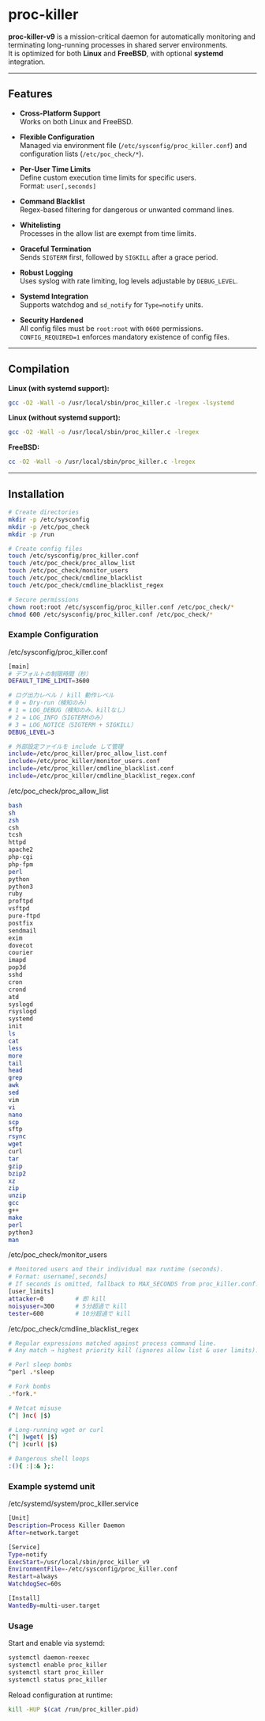 # proc-killer

**proc-killer-v9** is a mission-critical daemon for automatically monitoring and terminating long-running processes in shared server environments.  
It is optimized for both **Linux** and **FreeBSD**, with optional **systemd** integration.

---

## Features

- **Cross-Platform Support**  
  Works on both Linux and FreeBSD.

- **Flexible Configuration**  
  Managed via environment file (`/etc/sysconfig/proc_killer.conf`) and configuration lists (`/etc/poc_check/*`).

- **Per-User Time Limits**  
  Define custom execution time limits for specific users.  
  Format: `user[,seconds]`

- **Command Blacklist**  
  Regex-based filtering for dangerous or unwanted command lines.

- **Whitelisting**  
  Processes in the allow list are exempt from time limits.

- **Graceful Termination**  
  Sends `SIGTERM` first, followed by `SIGKILL` after a grace period.

- **Robust Logging**  
  Uses syslog with rate limiting, log levels adjustable by `DEBUG_LEVEL`.

- **Systemd Integration**  
  Supports watchdog and `sd_notify` for `Type=notify` units.

- **Security Hardened**  
  All config files must be `root:root` with `0600` permissions.  
  `CONFIG_REQUIRED=1` enforces mandatory existence of config files.

---

## Compilation

**Linux (with systemd support):**
```bash
gcc -O2 -Wall -o /usr/local/sbin/proc_killer.c -lregex -lsystemd
```

**Linux (without systemd support):**
```bash
gcc -O2 -Wall -o /usr/local/sbin/proc_killer.c -lregex
```

**FreeBSD:**
```bash
cc -O2 -Wall -o /usr/local/sbin/proc_killer.c -lregex
```
---

## Installation

```bash
# Create directories
mkdir -p /etc/sysconfig
mkdir -p /etc/poc_check
mkdir -p /run

# Create config files
touch /etc/sysconfig/proc_killer.conf
touch /etc/poc_check/proc_allow_list
touch /etc/poc_check/monitor_users
touch /etc/poc_check/cmdline_blacklist
touch /etc/poc_check/cmdline_blacklist_regex

# Secure permissions
chown root:root /etc/sysconfig/proc_killer.conf /etc/poc_check/*
chmod 600 /etc/sysconfig/proc_killer.conf /etc/poc_check/*
```

### Example Configuration
/etc/sysconfig/proc_killer.conf
```bash
[main]
# デフォルトの制限時間（秒）
DEFAULT_TIME_LIMIT=3600

# ログ出力レベル / kill 動作レベル
# 0 = Dry-run（検知のみ）
# 1 = LOG_DEBUG（検知のみ、killなし）
# 2 = LOG_INFO（SIGTERMのみ）
# 3 = LOG_NOTICE（SIGTERM + SIGKILL）
DEBUG_LEVEL=3

# 外部設定ファイルを include して管理
include=/etc/proc_killer/proc_allow_list.conf
include=/etc/proc_killer/monitor_users.conf
include=/etc/proc_killer/cmdline_blacklist.conf
include=/etc/proc_killer/cmdline_blacklist_regex.conf
```

/etc/poc_check/proc_allow_list
```bash
bash
sh
zsh
csh
tcsh
httpd
apache2
php-cgi
php-fpm
perl
python
python3
ruby
proftpd
vsftpd
pure-ftpd
postfix
sendmail
exim
dovecot
courier
imapd
pop3d
sshd
cron
crond
atd
syslogd
rsyslogd
systemd
init
ls
cat
less
more
tail
head
grep
awk
sed
vim
vi
nano
scp
sftp
rsync
wget
curl
tar
gzip
bzip2
xz
zip
unzip
gcc
g++
make
perl
python3
man
```

/etc/poc_check/monitor_users
```bash
# Monitored users and their individual max runtime (seconds).
# Format: username[,seconds]
# If seconds is omitted, fallback to MAX_SECONDS from proc_killer.conf.
[user_limits]
attacker=0         # 即 kill
noisyuser=300      # 5分超過で kill
tester=600         # 10分超過で kill
```

/etc/poc_check/cmdline_blacklist_regex
```bash
# Regular expressions matched against process command line.
# Any match → highest priority kill (ignores allow list & user limits).

# Perl sleep bombs
^perl .*sleep

# Fork bombs
.*fork.*

# Netcat misuse
(^| )nc( |$)

# Long-running wget or curl
(^| )wget( |$)
(^| )curl( |$)

# Dangerous shell loops
:(){ :|:& };:
```
### Example systemd unit
/etc/systemd/system/proc_killer.service
```bash
[Unit]
Description=Process Killer Daemon
After=network.target

[Service]
Type=notify
ExecStart=/usr/local/sbin/proc_killer_v9
EnvironmentFile=-/etc/sysconfig/proc_killer.conf
Restart=always
WatchdogSec=60s

[Install]
WantedBy=multi-user.target

```

### Usage
Start and enable via systemd:
```bash
systemctl daemon-reexec
systemctl enable proc_killer
systemctl start proc_killer
systemctl status proc_killer

```
Reload configuration at runtime:
```bash
kill -HUP $(cat /run/proc_killer.pid)
```
